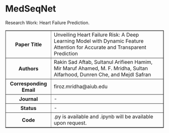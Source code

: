 # MedSeqNet
Research Work: Heart Failure Prediction.

<table border="1">
  <tr>
    <th>Paper Title</th>
    <td>Unveiling Heart Failure Risk: A Deep Learning Model with Dynamic Feature Attention for Accurate and Transparent Prediction</td>
  </tr>
  <tr>
    <th>Authors</th>
    <td>Rakin Sad Aftab, Sultanul Arifieen Hamim, Mir Maruf Ahamed, M. F. Mridha, Sultan Alfarhood, Dunren Che, and Mejdl Safran</td>
  </tr>
  <tr>
    <th>Corresponding Email</th>
    <td>firoz.mridha@aiub.edu</td>
  </tr>
  <tr>
    <th>Journal</th>
    <td>-</td>
  </tr>
  <tr>
    <th>Status</th>
    <td>-</td>
  </tr>
  <tr>
    <th>Code</th>
    <td>.py is available and .ipynb will be available upon request.</td>
  </tr>
</table>
